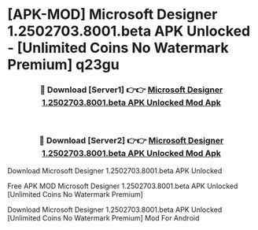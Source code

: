 # [APK-MOD] Microsoft Designer 1.2502703.8001.beta APK Unlocked - [Unlimited Coins No Watermark Premium] q23gu



<div align="center">
<h3>🔴 Download [Server1] 👉👉 <a href="https://momento.my/?title=Microsoft_Designer_1.2502703.8001.beta_APK_Unlocked">Microsoft Designer 1.2502703.8001.beta APK Unlocked Mod Apk</a></h3><br>

<h3>🔴 Download [Server2] 👉👉 <a href="https://momento.my/?title=Microsoft_Designer_1.2502703.8001.beta_APK_Unlocked">Microsoft Designer 1.2502703.8001.beta APK Unlocked Mod Apk</a></h3>
</div>



Download Microsoft Designer 1.2502703.8001.beta APK Unlocked 

Free APK MOD Microsoft Designer 1.2502703.8001.beta APK Unlocked [Unlimited Coins No Watermark Premium]

Download Microsoft Designer 1.2502703.8001.beta APK Unlocked [Unlimited Coins No Watermark Premium] Mod For Android

